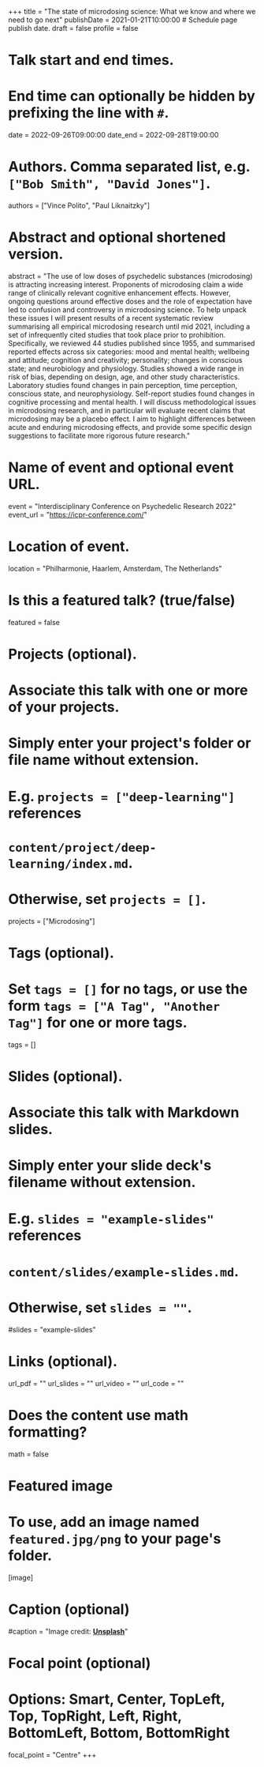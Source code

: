 +++
title = "The state of microdosing science: What we know and where we need to go next"
publishDate = 2021-01-21T10:00:00  # Schedule page publish date.
draft = false
profile = false

# Talk start and end times.
#   End time can optionally be hidden by prefixing the line with `#`.
date = 2022-09-26T09:00:00
date_end = 2022-09-28T19:00:00

# Authors. Comma separated list, e.g. `["Bob Smith", "David Jones"]`.
authors = ["Vince Polito", "Paul Liknaitzky"]

# Abstract and optional shortened version.
abstract = "The use of low doses of psychedelic substances (microdosing) is attracting increasing interest. Proponents of microdosing claim a wide range of clinically relevant cognitive enhancement effects. However, ongoing questions around effective doses and the role of expectation have led to confusion and controversy in microdosing science. To help unpack these issues I will present results of a recent systematic review summarising all empirical microdosing research until mid 2021, including a set of infrequently cited studies that took place prior to prohibition. Specifically, we reviewed 44 studies published since 1955, and summarised reported effects across six categories: mood and mental health; wellbeing and attitude; cognition and creativity; personality; changes in conscious state; and neurobiology and physiology. Studies showed a wide range in risk of bias, depending on design, age, and other study characteristics. Laboratory studies found changes in pain perception, time perception, conscious state, and neurophysiology. Self-report studies found changes in cognitive processing and mental health. I will discuss methodological issues in microdosing research, and in particular will evaluate recent claims that microdosing may be a placebo effect. I aim to highlight differences between acute and enduring microdosing effects, and provide some specific design suggestions to facilitate more rigorous future research."

# Name of event and optional event URL.
event = "Interdisciplinary Conference on Psychedelic Research 2022"
event_url = "https://icpr-conference.com/"

# Location of event.
location = "Philharmonie, Haarlem, Amsterdam, The Netherlands"

# Is this a featured talk? (true/false)
featured = false

# Projects (optional).
#   Associate this talk with one or more of your projects.
#   Simply enter your project's folder or file name without extension.
#   E.g. `projects = ["deep-learning"]` references 
#   `content/project/deep-learning/index.md`.
#   Otherwise, set `projects = []`.
projects = ["Microdosing"]

# Tags (optional).
#   Set `tags = []` for no tags, or use the form `tags = ["A Tag", "Another Tag"]` for one or more tags.
tags = []

# Slides (optional).
#   Associate this talk with Markdown slides.
#   Simply enter your slide deck's filename without extension.
#   E.g. `slides = "example-slides"` references 
#   `content/slides/example-slides.md`.
#   Otherwise, set `slides = ""`.
#slides = "example-slides"

# Links (optional).
url_pdf = ""
url_slides = ""
url_video = ""
url_code = ""

# Does the content use math formatting?
math = false

# Featured image
# To use, add an image named `featured.jpg/png` to your page's folder. 
[image]
  # Caption (optional)
  #caption = "Image credit: [**Unsplash**](https://unsplash.com/photos/bzdhc5b3Bxs)"

  # Focal point (optional)
  # Options: Smart, Center, TopLeft, Top, TopRight, Left, Right, BottomLeft, Bottom, BottomRight
  focal_point = "Centre"
+++
